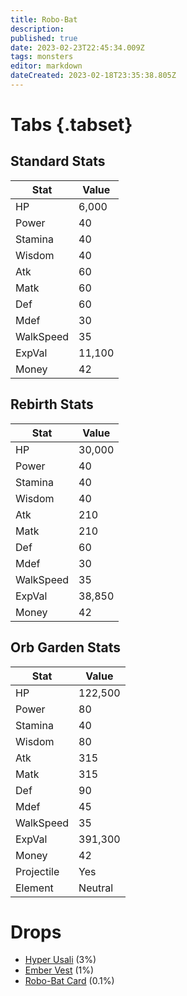 ```yaml
---
title: Robo-Bat
description: 
published: true
date: 2023-02-23T22:45:34.009Z
tags: monsters
editor: markdown
dateCreated: 2023-02-18T23:35:38.805Z
---
```


# Tabs {.tabset}

## Standard Stats

|Stat|Value|
|-|-|
|HP|6,000|
|Power|40|
|Stamina|40|
|Wisdom|40|
|Atk|60|
|Matk|60|
|Def|60|
|Mdef|30|
|WalkSpeed|35|
|ExpVal|11,100|
|Money|42|
## Rebirth Stats

|Stat|Value|
|-|-|
|HP|30,000|
|Power|40|
|Stamina|40|
|Wisdom|40|
|Atk|210|
|Matk|210|
|Def|60|
|Mdef|30|
|WalkSpeed|35|
|ExpVal|38,850|
|Money|42|
## Orb Garden Stats

|Stat|Value|
|-|-|
|HP|122,500|
|Power|80|
|Stamina|40|
|Wisdom|80|
|Atk|315|
|Matk|315|
|Def|90|
|Mdef|45|
|WalkSpeed|35|
|ExpVal|391,300|
|Money|42|
|Projectile|Yes|
|Element|Neutral|

# Drops
 * [Hyper Usali](/items/hyper-usali.md) (3%)
 * [Ember Vest](/items/ember-vest.md) (1%)
 * [Robo-Bat Card](/items/robo-bat-card.md) (0.1%)

